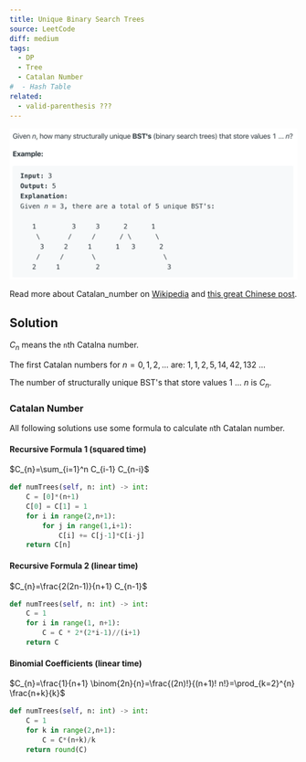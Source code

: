 ```yaml
---
title: Unique Binary Search Trees
source: LeetCode
diff: medium
tags:
  - DP
  - Tree
  - Catalan Number
#  - Hash Table
related:
  - valid-parenthesis ???
---
```


<img class="medium-zoom" src="/algo/unique-binary-search-trees.png" alt="https://leetcode.com/problems/unique-binary-search-trees">

Read more about Catalan_number on [Wikipedia](https://en.wikipedia.org/wiki/Catalan_number) and [this great Chinese post](http://lanqi.org/interests/10939).

## Solution

$C_n$ means the `n`th Catalna number.

The first Catalan numbers for $n = 0, 1, 2, ...$ are: $1, 1, 2, 5, 14, 42, 132$ ...

The number of structurally unique BST's that store values $1$ ... $n$ is $C_n$.

### Catalan Number

All following solutions use some formula to calculate `n`th Catalan number.

#### Recursive Formula 1 (squared time)

$C_{n}=\sum_{i=1}^n C_{i-1} C_{n-i}$

```py
def numTrees(self, n: int) -> int:
    C = [0]*(n+1)
    C[0] = C[1] = 1
    for i in range(2,n+1):
        for j in range(1,i+1):
            C[i] += C[j-1]*C[i-j]
    return C[n]
```

#### Recursive Formula 2 (linear time)

$C_{n}=\frac{2(2n-1)}{n+1} C_{n-1}$

```py
def numTrees(self, n: int) -> int:
    C = 1
    for i in range(1, n+1):
        C = C * 2*(2*i-1)//(i+1)
    return C
```

#### Binomial Coefficients (linear time)

$C_{n}=\frac{1}{n+1} \binom{2n}{n}=\frac{(2n)!}{(n+1)! n!}=\prod_{k=2}^{n} \frac{n+k}{k}$

```py
def numTrees(self, n: int) -> int:
    C = 1
    for k in range(2,n+1):
        C = C*(n+k)/k
    return round(C)
```

